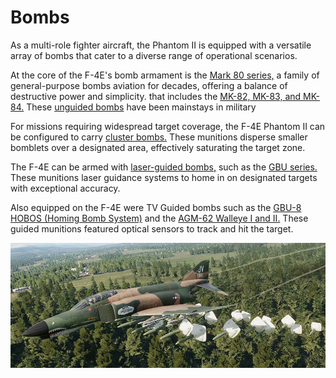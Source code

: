 # Bombs

As a multi-role fighter aircraft, the Phantom II is equipped with a versatile array of bombs that
cater to a diverse range of operational scenarios.

At the core of the F-4E's bomb armament is
the [Mark 80 series,](./conventional_bombs.md#mk-80-series) a family of general-purpose bombs
aviation for decades, offering a balance of destructive power and simplicity.
that includes the [MK-82, MK-83, and MK-84.](./conventional_bombs.md#mk-80-series)
These [unguided bombs](./conventional_bombs.md) have been mainstays in military

For missions requiring widespread target coverage, the F-4E Phantom II can be configured to carry
[cluster bombs.](./conventional_bombs.md#cbu-variants) These munitions disperse smaller bomblets
over a designated area, effectively saturating the target zone.

The F-4E can be armed with [laser-guided bombs,](./laser_guided_bombs.md) such as
the [GBU series.](./laser_guided_bombs.md#gbu-10-12-and-24) These munitions laser guidance
systems to home in on designated targets with exceptional accuracy.

Also equipped on the F-4E were TV Guided bombs such as
the [GBU-8 HOBOS (Homing Bomb System)](./tv_guided_bombs.md#variants) and the
[AGM-62 Walleye I and II.](./tv_guided_bombs.md#variants) These guided munitions featured optical
sensors to track and hit the target.

![Bombing Air-Ballute](../../../img/bombing_air_ballute.jpg)
